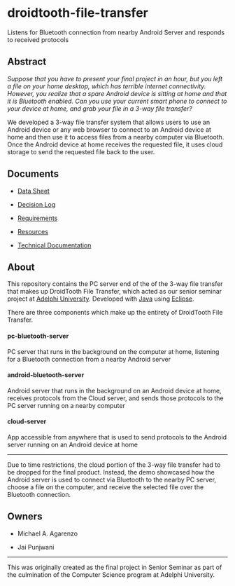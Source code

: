 # droidtooth-file-transfer
Listens for Bluetooth connection from nearby Android Server and responds to received protocols

## Abstract

*Suppose that you have to present your final project in an hour, but you left a file on your home desktop, which has terrible internet connectivity. However, you realize that a spare Android device is sitting at home and that it is Bluetooth enabled. Can you use your current smart phone to connect to your device at home, and grab your file in a 3-way file transfer?*

We developed a 3-way file transfer system that allows users to use an Android device or any web browser to connect to an Android device at home and then use it to access files from a nearby computer via Bluetooth. Once the Android device at home receives the requested file, it uses cloud storage to send the requested file back to the user.

## Documents

* [Data Sheet](blob/master/Docs/data-sheet.pdf)

* [Decision Log](blob/master/Docs/decision-log.pdf)

* [Requirements](blob/master/Docs/requirements.pdf)

* [Resources](blob/master/Docs/resources.pdf)

* [Technical Documentation](blob/master/Docs/technical-documentation.pdf)

## About

This repository contains the PC server end of the of the 3-way file transfer that makes up DroidTooth File Transfer, which acted as our senior seminar project at [Adelphi University](https://www.adelphi.edu/). Developed with [Java](https://www.java.com/en/) using [Eclipse](https://www.eclipse.org/).

There are three components which make up the entirety of DroidTooth File Transfer.

#### pc-bluetooth-server

PC server that runs in the background on the computer at home, listening for a Bluetooth connection from a nearby Android server

#### android-bluetooth-server

Android server that runs in the background on an Android device at home, receives protocols from the Cloud server, and sends those protocols to the PC server running on a nearby computer

#### cloud-server

App accessible from anywhere that is used to send protocols to the Android server running on an Android device at home

---

Due to time restrictions, the cloud portion of the 3-way file transfer had to be dropped for the final product. Instead, the demo showcased how the Android server is used to connect via Bluetooth to the nearby PC server, choose a file on the computer, and receive the selected file over the Bluetooth connection.

## Owners

* Michael A. Agarenzo

* Jai Punjwani

---

This was originally created as the final project in Senior Seminar as part of the culmination of the Computer Science program at Adelphi University.